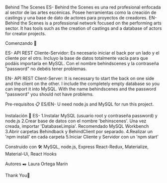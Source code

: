 Behind The Scenes
ES- Behind the Scenes es una red profesional enfocada al sector de las artes escénicas. Posee herramientas como la creación de castings y una base de dato de actores para proyectos de creadores.
EN- Behind the Scenes is a professional network focused on the performing arts sector. It has tools such as the creation of castings and a database of actors for creator projects.

Comenzando 🚀 

ES- API REST Cliente-Servidor: Es necesario iniciar el back por un lado y el cliente por el otro. Incluyo la base de datos totalmente vacía para que podáis importarla en MySQL. Con el nombre behindscenes y la contraseña "password" no debéis tener problemas.

EN- API REST Client-Server: It is necessary to start the back on one side and the client on the other. I include the completely empty database so you can import it into MySQL. With the name behindscenes and the password "password" you should not have problems.

Pre-requisitos 📋
ES/EN- U need node.js and MySQL for run this project.

Instalación 🔧
ES- 
1.Instalar MySQL (usuario root y contraseña password) y node.js
2.Crear base de datos con el nombre 'behinscenes'. Una vez creada, importar 'DatabaseLimpia'. Recomendado MySQL Workbench
3.Abrir carpetas Behindback y BehindClient por separado. 
4.Realizar un 'npm install' en cada carpeta
5.Iniciar Cliente y Servidor con un 'npm start'


Construido con 🛠️
MySQL, node.js, Express
React-Redux, Materialize, Material-Ui, React Hooks


Autores ✒️
Laura Ortega Marín

Thank You🎁
